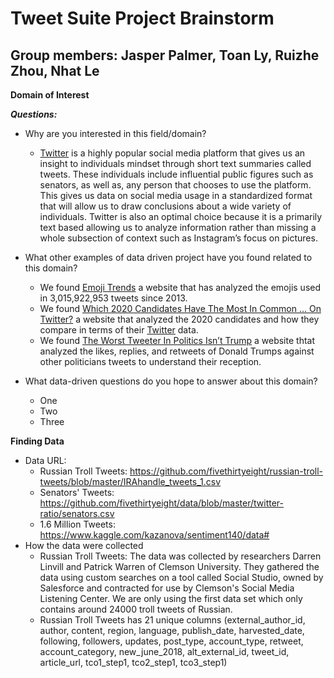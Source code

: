 # Tweet Suite Project Brainstorm
## Group members: Jasper Palmer, Toan Ly, Ruizhe Zhou, Nhat Le

**Domain of Interest**

***Questions:***
- Why are you interested in this field/domain?
  - [Twitter](https://twitter.com/) is a highly popular social media platform that gives us an insight to individuals mindset through short text summaries called tweets. These individuals include influential public figures such as senators, as well as, any person that chooses to use the platform. This gives us data on social media usage in a standardized format that will allow us to draw conclusions about a wide variety of individuals. Twitter is also an optimal choice because it is a primarily text based allowing us to analyze information rather than missing a whole subsection of context such as Instagram’s focus on pictures.
  
- What other examples of data driven project have you found related to this domain?
  - We found [Emoji Trends](https://emoji.enricmor.eu/) a website that has analyzed the emojis used in 3,015,922,953 tweets since 2013.
  - We found [Which 2020 Candidates Have The Most In Common … On Twitter?](https://fivethirtyeight.com/features/which-2020-candidates-have-the-most-in-common-on-twitter/) a website that analyzed the 2020 candidates and how they compare in terms of their [Twitter](https://twitter.com/) data.
  - We found [The Worst Tweeter In Politics Isn’t Trump](https://fivethirtyeight.com/features/the-worst-tweeter-in-politics-isnt-trump/) a website thtat analyzed the likes, replies, and retweets of Donald Trumps against other politicians tweets to understand their reception.
  
- What data-driven questions do you hope to answer about this domain?
  - One
  - Two
  - Three

**Finding Data**
- Data URL:
  - Russian Troll Tweets: https://github.com/fivethirtyeight/russian-troll-tweets/blob/master/IRAhandle_tweets_1.csv
  - Senators' Tweets: https://github.com/fivethirtyeight/data/blob/master/twitter-ratio/senators.csv
  - 1.6 Million Tweets: https://www.kaggle.com/kazanova/sentiment140/data#
- How the data were collected
  - Russian Troll Tweets: The data was collected by researchers Darren Linvill and Patrick Warren of Clemson University. They gathered the data using custom searches on a tool called Social Studio, owned by Salesforce and contracted for use by Clemson's Social Media Listening Center. We are only using the first data set which only contains around 24000 troll tweets of Russian. 
  - Russian Troll Tweets has 21 unique columns (external_author_id, author, content, region, language, publish_date, harvested_date, following, followers, updates, post_type, account_type, retweet, account_category, new_june_2018, alt_external_id, tweet_id, article_url, tco1_step1, tco2_step1, tco3_step1)
